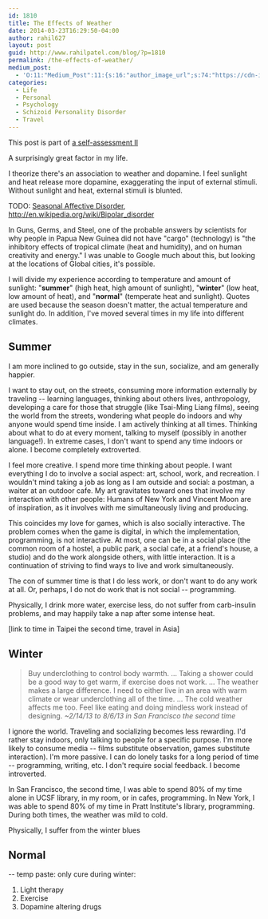 ```yaml
---
id: 1810
title: The Effects of Weather
date: 2014-03-23T16:29:50-04:00
author: rahil627
layout: post
guid: http://www.rahilpatel.com/blog/?p=1810
permalink: /the-effects-of-weather/
medium_post:
  - 'O:11:"Medium_Post":11:{s:16:"author_image_url";s:74:"https://cdn-images-1.medium.com/fit/c/200/200/1*dmbNkD5D-u45r44go_cf0g.png";s:10:"author_url";s:28:"https://medium.com/@rahil627";s:11:"byline_name";N;s:12:"byline_email";N;s:10:"cross_link";s:2:"no";s:2:"id";s:11:"681d0dc5109";s:21:"follower_notification";s:3:"yes";s:7:"license";s:19:"all-rights-reserved";s:14:"publication_id";s:2:"-1";s:6:"status";s:6:"public";s:3:"url";s:63:"https://medium.com/@rahil627/the-effects-of-weather-681d0dc5109";}'
categories:
  - Life
  - Personal
  - Psychology
  - Schizoid Personality Disorder
  - Travel
---
```

This post is part of <a href="http://www.rahilpatel.com/blog/a-self-assessment-ii">a self-assessment II</a>

A surprisingly great factor in my life.

I theorize there's an association to weather and dopamine. I feel sunlight and heat release more dopamine, exaggerating the input of external stimuli. Without sunlight and heat, external stimuli is blunted.

TODO: <a href="http://en.wikipedia.org/wiki/Seasonal_affective_disorder">Seasonal Affective Disorder</a>, http://en.wikipedia.org/wiki/Bipolar_disorder

In Guns, Germs, and Steel, one of the probable answers by scientists for why people in Papua New Guinea did not have "cargo" (technology) is "the inhibitory effects of tropical climate (heat and humidity), and on human creativity and energy." I was unable to Google much about this, but looking at the locations of Global cities, it's possible.

I will divide my experience according to temperature and amount of sunlight: "<strong>summer</strong>" (high heat, high amount of sunlight), "<strong>winter</strong>" (low heat, low amount of heat), and "<strong>normal</strong>" (temperate heat and sunlight). Quotes are used because the season doesn't matter, the actual temperature and sunlight do. In addition, I've moved several times in my life into different climates.

<h2>Summer</h2>
I am more inclined to go outside, stay in the sun, socialize, and am generally happier.

I want to stay out, on the streets, consuming more information externally by traveling -- learning languages, thinking about others lives, anthropology, developing a care for those that struggle (like Tsai-Ming Liang films), seeing the world from the streets, wondering what people do indoors and why anyone would spend time inside. I am actively thinking at all times. Thinking about what to do at every moment, talking to myself (possibly in another language!). In extreme cases, I don't want to spend any time indoors or alone. I become completely extroverted.

I feel more creative. I spend more time thinking about people. I want everything I do to involve a social aspect: art, school, work, and recreation. I wouldn't mind taking a job as long as I am outside and social: a postman, a waiter at an outdoor cafe. My art gravitates toward ones that involve my interaction with other people: Humans of New York and Vincent Moon are of inspiration, as it involves with me simultaneously living and producing.

This coincides my love for games, which is also socially interactive. The problem comes when the game is digital, in which the implementation, programming, is not interactive. At most, one can be in a social place (the common room of a hostel, a public park, a social cafe, at a friend's house, a studio) and do the work alongside others, with little interaction. It is a continuation of striving to find ways to live and work simultaneously.

The con of summer time is that I do less work, or don't want to do any work at all. Or, perhaps, I do not do work that is not social -- programming.

Physically, I drink more water, exercise less, do not suffer from carb-insulin problems, and may happily take a nap after some intense heat.

[link to time in Taipei the second time, travel in Asia]

<h2>Winter</h2>
<blockquote>
Buy underclothing to control body warmth.
...
Taking a shower could be a good way to get warm, if exercise does not work.
...
The weather makes a large difference. I need to either live in an area with warm climate or wear underclothing all of the time.
...
The cold weather affects me too. Feel like eating and doing mindless work instead of designing.
<cite>~2/14/13 to 8/6/13 in San Francisco the second time</cite>
</blockquote>

I ignore the world. Traveling and socializing becomes less rewarding. I'd rather stay indoors, only talking to people for a specific purpose. I'm more likely to consume media -- films substitute observation, games substitute interaction). I'm more passive. I can do lonely tasks for a long period of time -- programming, writing, etc. I don't require social feedback. I become introverted.

In San Francisco, the second time, I was able to spend 80% of my time alone in UCSF library, in my room, or in cafes, programming. In New York, I was able to spend 80% of my time in Pratt Institute's library, programming. During both times, the weather was mild to cold.

Physically, I suffer from the winter blues

<h2>Normal</h2>

--
temp paste:
only cure during winter:
1. Light therapy
2. Exercise
3. Dopamine altering drugs